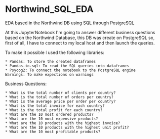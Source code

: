 # Northwind_SQL_EDA
EDA based in the Northwind DB using SQL through PostgreSQL


At this JupyterNotebook I'm going to answer different business questions based on the Northwind Database, this DB was create on PostgreSQL so, first of all, I have to connect to my local host and then launch the queries.

To make it possible I used the following libraries:

    * Pandas: To store the created dataframes
    * Pandas.io.sql: To read the SQL queries into dataframes
    * Psycog2: To connect the notebook to the PostgreSQL engine
    Warnings: To make expections on warnings

Business Questions:

    * What is the total number of clients per country?
    * What is the total number of orders per country?
    * What is the average price per order per country?
    * What is the total invoice for each country?
    * What is the total profit for each country?
    * What are the 10 most ordered products?
    * What are the 10 most expensive products?
    * What are the 10 products with the highest invoice?
    * What are the 10 products with the highest unit profit?
    * What are the 10 most profitable products?

